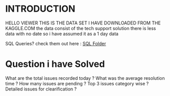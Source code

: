 # INTRODUCTION   
HELLO VIEWER THIS IS THE DATA SET I HAVE DOWNLOADED FROM THE KAGGLE.COM the data consist of the tech support solution there is less data with no date so i have assumed it as a 1 day data

SQL Queries? check them out here : [SQL Folder]()

# Question i have Solved
What are the total issues recorded today ?
What was the average resolution time ?
How many issues are pending ?
Top 3 issues category wise ?
Detailed issues for clearification ?

